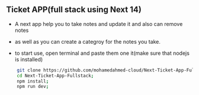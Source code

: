 ## Ticket APP(full stack using Next 14)
- A next app help you to take notes and update it and also can remove notes
- as well as you can create a categroy for the notes you take.
  

- to start use, open terminal and paste them one it(make sure that nodejs is installed)
```sh
    git clone https://github.com/mohamedahmed-cloud/Next-Ticket-App-Fullstack;
    cd Next-Ticket-App-Fullstack;
    npm install;
    npm run dev;
```